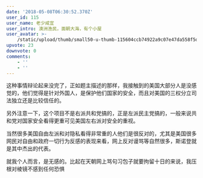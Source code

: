 ```yaml
---
date: '2018-05-08T06:30:52.370Z'
user_id: 115
user_name: 老少咸宜
user_intro: 澳洲渔民，面朝大海，有个小屋
user_avatar: >-
    /static/upload/thumb/small50-u-thumb-115604ccb74922a9c07e47da558f5d27217ee256607.png
upvote: 23
downvote: 0
comments:
    - ''
    - ''
---
```


这种事情辩论起来没完了，正如题主描述的那样，我接触到的美国大部分人是没感觉的，他们觉得是针对外国人，是保护他们国家的安全，而且对美国的三权分立司法独立还是比较信任的。

另外注意一下，这个项目不是右派共和党搞的，正是左派民主党搞的，一般来说共和党对国家安全看得更重可见美国左右派对安全的重视。

当然很多美国自由左派和对隐私看得非常重的人他们是很反对的，尤其是美国很多网民对自由和政府一切行为反感的表现来看，网上反对谩骂等自然很多，斯诺登就是其中杰出的代表。

就我个人而言，是无感的。比起在天朝网上骂句习包子就要拘留十日的来说，我压根对棱镜不感到任何恐惧
